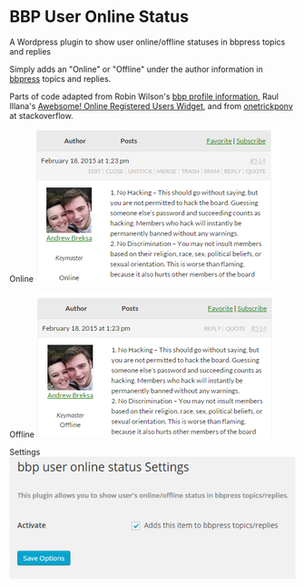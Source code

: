 # BBP User Online Status
A Wordpress plugin to show user online/offline statuses in bbpress topics and replies

Simply adds an "Online" or "Offline" under the author information in [bbpress](https://bbpress.org/) topics and replies.

Parts of code adapted from Robin Wilson's [bbp profile information](https://wordpress.org/plugins/bbp-profile-information/), Raul Illana's [Awebsome! Online Registered Users Widget](https://wordpress.org/plugins/awebsome-online-registered-users-widget/), and from [onetrickpony](http://wordpress.stackexchange.com/questions/34429/how-to-check-if-a-user-not-current-user-is-logged-in) at stackoverflow.

Online
![](https://github.com/abreksa4/bbp-user-online-status/blob/master/assets/screenshot-1.PNG?raw=true)

Offline
![](https://github.com/abreksa4/bbp-user-online-status/blob/master/assets/screenshot-2.PNG?raw=true)

Settings
![](https://github.com/abreksa4/bbp-user-online-status/blob/master/assets/screenshot-3.PNG?raw=true)
